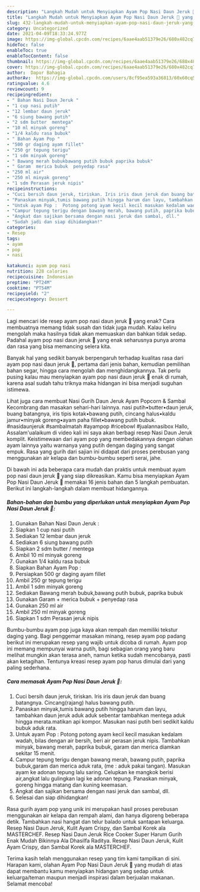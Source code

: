 ```yaml
---
description: "Langkah Mudah untuk Menyiapkan Ayam Pop Nasi Daun Jeruk 🍃 yang Menggugah Selera"
title: "Langkah Mudah untuk Menyiapkan Ayam Pop Nasi Daun Jeruk 🍃 yang Menggugah Selera"
slug: 432-langkah-mudah-untuk-menyiapkan-ayam-pop-nasi-daun-jeruk-yang-menggugah-selera
category: Uncategorized
date: 2021-04-09T18:33:24.977Z
image: https://img-global.cpcdn.com/recipes/6aae4aab51379e26/680x482cq70/ayam-pop-nasi-daun-jeruk-foto-resep-utama.jpg
hideToc: false
enableToc: true
enableTocContent: false
thumbnail: https://img-global.cpcdn.com/recipes/6aae4aab51379e26/680x482cq70/ayam-pop-nasi-daun-jeruk-foto-resep-utama.jpg
cover: https://img-global.cpcdn.com/recipes/6aae4aab51379e26/680x482cq70/ayam-pop-nasi-daun-jeruk-foto-resep-utama.jpg
author:  Dapur Bahagia
authorAv:  https://img-global.cpcdn.com/users/8cf95ea593a36813/60x60cq50/avatar.jpg
ratingvalue: 4.6
reviewcount: 9
recipeingredient:
- " Bahan Nasi Daun Jeruk "
- "1 cup nasi putih"
- "12 lembar daun jeruk"
- "6 siung bawang putih"
- "2 sdm butter  mentega"
- "10 ml minyak goreng"
- "1/4 kaldu rasa bubuk"
- " Bahan Ayam Pop "
- "500 gr daging ayam fillet"
- "250 gr tepung terigu"
- "1 sdm minyak goreng"
- " Bawang merah bubukbawang putih bubuk paprika bubuk"
- " Garam  merica bubuk  penyedap rasa"
- "250 ml air"
- "250 ml minyak goreng"
- "1 sdm Perasan jeruk nipis"
recipeinstructions:
- "Cuci bersih daun jeruk, tiriskan. Iris iris daun jeruk dan buang batangnya. Cincang(rajang) halus bawang putih."
- "Panaskan minyak,tumis bawang putih hingga harum dan layu, tambahkan daun jeruk aduk aduk sebentar tambahkan mentega aduk hingga merata.matikan api kompor. Masukan nasi putih beri sedikit kaldu bubuk aduk rata."
- "Untuk ayam Pop :  Potong potong ayam kecil kecil masukan kedalam wadah, bilas dengan air bersih, beri air perasan jeruk nipis.  Tambahkan minyak, bawang merah, paprika bubuk, garam dan merica diamkan sekitar 15 menit."
- "Campur tepung terigu dengan bawang merah, bawang putih, paprika bubuk,garam dan merica aduk rata, (me : aduk pakai tangan).  Masukan ayam ke adonan tepung lalu saring. Celupkan ke mangkok berisi air,angkat lalu gulingkan lagi ke adonan tepung. Panaskan minyak, goreng hingga matang dan kuning keemasan."
- "Angkat dan sajikan bersama dengan nasi jeruk dan sambal, dll."
- "Sudah jadi dan siap dihidangkan!"
categories:
- Resep
tags:
- ayam
- pop
- nasi

katakunci: ayam pop nasi 
nutrition: 228 calories
recipecuisine: Indonesian
preptime: "PT24M"
cooktime: "PT54M"
recipeyield: "2"
recipecategory: Dessert

---
```



Lagi mencari ide resep ayam pop nasi daun jeruk 🍃 yang enak? Cara membuatnya memang tidak susah dan tidak juga mudah. Kalau keliru mengolah maka hasilnya tidak akan memuaskan dan bahkan tidak sedap. Padahal ayam pop nasi daun jeruk 🍃 yang enak seharusnya punya aroma dan rasa yang bisa memancing selera kita.


Banyak hal yang sedikit banyak berpengaruh terhadap kualitas rasa dari ayam pop nasi daun jeruk 🍃, pertama dari jenis bahan, kemudian pemilihan bahan segar, hingga cara mengolah dan menghidangkannya. Tak perlu pusing kalau mau menyiapkan ayam pop nasi daun jeruk 🍃 enak di rumah, karena asal sudah tahu triknya maka hidangan ini bisa menjadi suguhan istimewa.

Lihat juga cara membuat Nasi Gurih Daun Jeruk Ayam Popcorn &amp; Sambal Kecombrang dan masakan sehari-hari lainnya. nasi putih•butter•daun jeruk, buang batangnya, iris tipis kotak•bawang putih, cincang halus•kaldu jamur•minyak goreng•ayam paha fillet•bawang putih bubuk. #nasidaunjeruk #sambalmatah #ayampop #ricebowl #jualannasibox Hallo, Assalam&#39;ualaikum di video kali ini saya akan berbagi resep Nasi Daun Jeruk komplit. Keistimewaan dari ayam pop yang membedakannya dengan olahan ayam lainnya yaitu warnanya yang putih dengan daging yang sangat empuk. Rasa yang gurih dari sajian ini didapat dari proses perebusan yang menggunakan air kelapa dan bumbu-bumbu seperti serai, jahe.


Di bawah ini ada beberapa cara mudah dan praktis untuk membuat ayam pop nasi daun jeruk 🍃 yang siap dikreasikan. Kamu bisa menyiapkan Ayam Pop Nasi Daun Jeruk 🍃 memakai 16 jenis bahan dan 5 langkah pembuatan. Berikut ini langkah-langkah dalam membuat hidangannya.

<!--inarticleads1-->

##### Bahan-bahan dan bumbu yang diperlukan untuk menyiapkan Ayam Pop Nasi Daun Jeruk 🍃:

1. Gunakan  Bahan Nasi Daun Jeruk :
1. Siapkan 1 cup nasi putih
1. Sediakan 12 lembar daun jeruk
1. Sediakan 6 siung bawang putih
1. Siapkan 2 sdm butter / mentega
1. Ambil 10 ml minyak goreng
1. Gunakan 1/4 kaldu rasa bubuk
1. Siapkan  Bahan Ayam Pop :
1. Persiapkan 500 gr daging ayam fillet
1. Ambil 250 gr tepung terigu
1. Ambil 1 sdm minyak goreng
1. Sediakan  Bawang merah bubuk,bawang putih bubuk, paprika bubuk
1. Gunakan  Garam + merica bubuk + penyedap rasa
1. Gunakan 250 ml air
1. Ambil 250 ml minyak goreng
1. Siapkan 1 sdm Perasan jeruk nipis


Bumbu-bumbu ayam pop juga kaya akan rempah dan memiliki tekstur daging yang. Bagi penggemar masakan minang, resep ayam pop padang berikut ini merupakan resep yang wajib untuk dicoba di rumah. Ayam pop ini memang mempunyai warna putih, bagi sebagian orang yang baru melihat mungkin akan terasa aneh, namun ketika sudah mencobanya, pasti akan ketagihan. Tentunya kreasi resep ayam pop harus dimulai dari yang paling sederhana. 

<!--inarticleads2-->

##### Cara memasak Ayam Pop Nasi Daun Jeruk 🍃:

1. Cuci bersih daun jeruk, tiriskan. Iris iris daun jeruk dan buang batangnya. Cincang(rajang) halus bawang putih.
1. Panaskan minyak,tumis bawang putih hingga harum dan layu, tambahkan daun jeruk aduk aduk sebentar tambahkan mentega aduk hingga merata.matikan api kompor. Masukan nasi putih beri sedikit kaldu bubuk aduk rata.
1. Untuk ayam Pop :  Potong potong ayam kecil kecil masukan kedalam wadah, bilas dengan air bersih, beri air perasan jeruk nipis.  Tambahkan minyak, bawang merah, paprika bubuk, garam dan merica diamkan sekitar 15 menit.
1. Campur tepung terigu dengan bawang merah, bawang putih, paprika bubuk,garam dan merica aduk rata, (me : aduk pakai tangan).  Masukan ayam ke adonan tepung lalu saring. Celupkan ke mangkok berisi air,angkat lalu gulingkan lagi ke adonan tepung. Panaskan minyak, goreng hingga matang dan kuning keemasan.
1. Angkat dan sajikan bersama dengan nasi jeruk dan sambal, dll.
1. Selesai dan siap dihidangkan!

Rasa gurih ayam pop yang unik ini merupakan hasil proses perebusan menggunakan air kelapa dan rempah alami, dan hanya digoreng beberapa detik. Tambahkan nasi hangat dan telur balado untuk santapan keluarga. Resep Nasi Daun Jeruk, Kulit Ayam Crispy, dan Sambal Korek ala MASTERCHEF. Resep Nasi Daun Jeruk Rice Cooker Super Harum Gurih Enak Mudah Bikinnya Ala Dhasilfa Raditya. Resep Nasi Daun Jeruk, Kulit Ayam Crispy, dan Sambal Korek ala MASTERCHEF. 

Terima kasih telah menggunakan resep yang tim kami tampilkan di sini. Harapan kami, olahan Ayam Pop Nasi Daun Jeruk 🍃 yang mudah di atas dapat membantu kamu menyiapkan hidangan yang sedap untuk keluarga/teman maupun menjadi inspirasi dalam berjualan makanan. Selamat mencoba!
